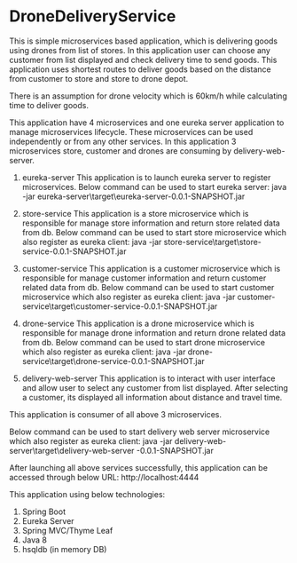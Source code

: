 # DroneDeliveryService
This is simple microservices based application, which is delivering goods using drones from list of stores.
In this application user can choose any customer from list displayed and check delivery time to send goods. This application uses shortest routes to deliver goods based on the distance from customer to store and store to drone depot. 

There is an assumption for drone velocity which is 60km/h while calculating time to deliver goods.

This application have 4 microservices and one eureka server application to manage microservices lifecycle. These microservices can be used independently or from any other services. In this application 3 microservices store, customer and drones are consuming by delivery-web-server.

1.	eureka-server
  This application is to launch eureka server to register microservices. 
Below command can be used to start eureka server:
java -jar eureka-server\target\eureka-server-0.0.1-SNAPSHOT.jar

2.	store-service
  This application is a store microservice which is responsible for manage store information and return store related data from db.
Below command can be used to start store microservice which also register as eureka client:
java -jar store-service\target\store-service-0.0.1-SNAPSHOT.jar

3.	customer-service
  This application is a customer microservice which is responsible for manage customer information and return customer related data from db.
Below command can be used to start customer microservice which also register as eureka client:
java -jar customer-service\target\customer-service-0.0.1-SNAPSHOT.jar

4.	drone-service
  This application is a drone microservice which is responsible for manage drone information and return drone related data from db.
Below command can be used to start drone microservice which also register as eureka client:
java -jar drone-service\target\drone-service-0.0.1-SNAPSHOT.jar

5.	delivery-web-server
  This application is to interact with user interface and allow user to select any customer from list displayed. After selecting a customer, its displayed all information about  distance and travel time.

This application is consumer of all above 3 microservices.

Below command can be used to start delivery web server microservice which also register as eureka client:
java -jar delivery-web-server\target\delivery-web-server -0.0.1-SNAPSHOT.jar

After launching all above services successfully, this application can be accessed through below URL:
http://localhost:4444


This application using below technologies:
1.	Spring Boot
2.	Eureka Server
3.	Spring MVC/Thyme Leaf
4.	Java 8
5.	hsqldb (in memory DB)

